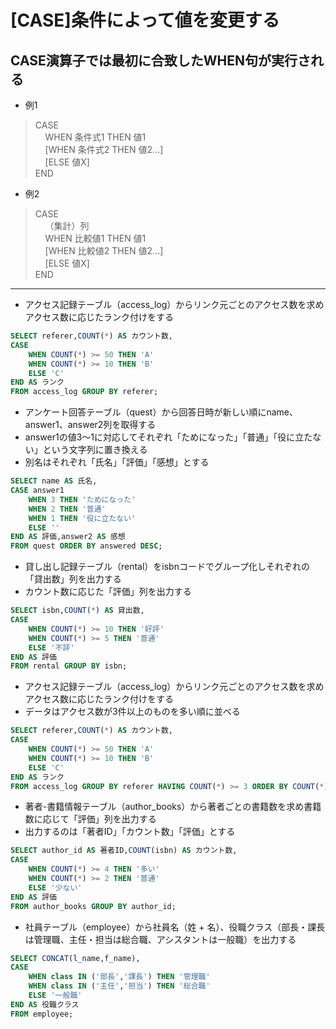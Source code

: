 # [CASE]条件によって値を変更する  

## CASE演算子では最初に合致したWHEN句が実行される  

* 例1

> CASE  
&nbsp; &nbsp; WHEN 条件式1 THEN 値1  
&nbsp; &nbsp; [WHEN 条件式2 THEN 値2...]  
&nbsp; &nbsp; [ELSE 値X]  
END  

* 例2

> CASE  
&nbsp; &nbsp; （集計）列  
&nbsp; &nbsp; WHEN 比較値1 THEN 値1  
&nbsp; &nbsp; [WHEN 比較値2 THEN 値2...]  
&nbsp; &nbsp; [ELSE 値X]  
END

***

* アクセス記録テーブル（access_log）からリンク元ごとのアクセス数を求めアクセス数に応じたランク付けをする

```sql
SELECT referer,COUNT(*) AS カウント数,
CASE
    WHEN COUNT(*) >= 50 THEN 'A'
    WHEN COUNT(*) >= 10 THEN 'B'
    ELSE 'C'
END AS ランク
FROM access_log GROUP BY referer;
```

* アンケート回答テーブル（quest）から回答日時が新しい順にname、answer1、answer2列を取得する
* answer1の値3～1に対応してそれぞれ「ためになった」「普通」「役に立たない」という文字列に置き換える
* 別名はそれぞれ「氏名」「評価」「感想」とする

```sql
SELECT name AS 氏名,
CASE answer1
    WHEN 3 THEN 'ためになった'
    WHEN 2 THEN '普通'
    WHEN 1 THEN '役に立たない'
    ELSE ''
END AS 評価,answer2 AS 感想
FROM quest ORDER BY answered DESC;
```

* 貸し出し記録テーブル（rental）をisbnコードでグループ化しそれぞれの「貸出数」列を出力する
* カウント数に応じた「評価」列を出力する

```sql
SELECT isbn,COUNT(*) AS 貸出数,
CASE
    WHEN COUNT(*) >= 10 THEN '好評'
    WHEN COUNT(*) >= 5 THEN '普通'
    ELSE '不評'
END AS 評価
FROM rental GROUP BY isbn;
```

* アクセス記録テーブル（access_log）からリンク元ごとのアクセス数を求めアクセス数に応じたランク付けをする
* データはアクセス数が3件以上のものを多い順に並べる

```sql
SELECT referer,COUNT(*) AS カウント数,
CASE
    WHEN COUNT(*) >= 50 THEN 'A'
    WHEN COUNT(*) >= 10 THEN 'B'
    ELSE 'C'
END AS ランク
FROM access_log GROUP BY referer HAVING COUNT(*) >= 3 ORDER BY COUNT(*) DESC;
```

* 著者-書籍情報テーブル（author_books）から著者ごとの書籍数を求め書籍数に応じて「評価」列を出力する
* 出力するのは「著者ID」「カウント数」「評価」とする

```sql
SELECT author_id AS 著者ID,COUNT(isbn) AS カウント数,
CASE
    WHEN COUNT(*) >= 4 THEN '多い'
    WHEN COUNT(*) >= 2 THEN '普通'
    ELSE '少ない'
END AS 評価
FROM author_books GROUP BY author_id;
```

* 社員テーブル（employee）から社員名（姓 + 名）、役職クラス（部長・課長は管理職、主任・担当は総合職、アシスタントは一般職）を出力する

```sql
SELECT CONCAT(l_name,f_name),
CASE
    WHEN class IN ('部長','課長') THEN '管理職'
    WHEN class IN ('主任','担当') THEN '総合職'
    ELSE '一般職'
END AS 役職クラス
FROM employee;
```
